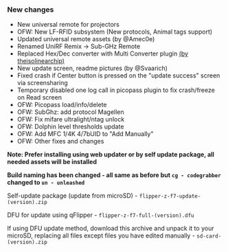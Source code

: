 ### New changes
* New universal remote for projectors 
* OFW: New LF-RFID subsystem (New protocols, Animal tags support)
* Updated universal remote assets (by @Amec0e)
* Renamed UniRF Remix -> Sub-GHz Remote
* Replaced Hex/Dec converter with Multi Converter plugin [(by theisolinearchip)](https://github.com/theisolinearchip/flipperzero_stuff)
* New update screen, readme pictures (by @Svaarich)
* Fixed crash if Center button is pressed on the "update success" screen via screensharing
* Temporary disabled one log call in picopass plugin to fix crash/freeze on Read screen
* OFW: Picopass load/info/delete
* OFW: SubGhz: add protocol Magellen
* OFW: Fix mifare ultralight/ntag unlock
* OFW: Dolphin level thresholds update 
* OFW: Add MFC 1/4K 4/7bUID to "Add Manually" 
* OFW: Other fixes and changes

**Note: Prefer installing using web updater or by self update package, all needed assets will be installed**

**Build naming has been changed - all same as before but `cg - codegrabber` changed to `un - unleashed`**

Self-update package (update from microSD) - `flipper-z-f7-update-(version).zip`

DFU for update using qFlipper - `flipper-z-f7-full-(version).dfu`

If using DFU update method, download this archive and unpack it to your microSD, replacing all files except files you have edited manually -
`sd-card-(version).zip`

